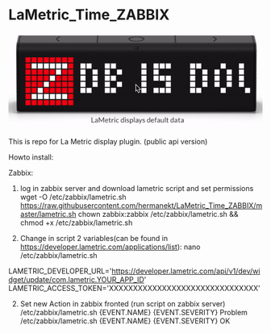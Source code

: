 # LaMetric_Time_ZABBIX

![alt LaMetric_Time_ZABBIX](https://github.com/hermanekt/LaMetric_Time_ZABBIX/raw/master/howto/LaMetric_Zabbix.gif)

This is repo for La Metric display plugin. (public api version)

Howto install:

Zabbix:
1) log in zabbix server and download lametric script and set permissions
wget -O /etc/zabbix/lametric.sh https://raw.githubusercontent.com/hermanekt/LaMetric_Time_ZABBIX/master/lametric.sh
chown zabbix:zabbix /etc/zabbix/lametric.sh && chmod +x /etc/zabbix/lametric.sh

2) Change in script 2 variables(can be found in https://developer.lametric.com/applications/list):
nano /etc/zabbix/lametric.sh

LAMETRIC_DEVELOPER_URL='https://developer.lametric.com/api/v1/dev/widget/update/com.lametric.YOUR_APP_ID'
LAMETRIC_ACCESS_TOKEN='XXXXXXXXXXXXXXXXXXXXXXXXXXXXXXX'

2) Set new Action in zabbix fronted (run script on zabbix server)
/etc/zabbix/lametric.sh {EVENT.NAME} {EVENT.SEVERITY} Problem
/etc/zabbix/lametric.sh {EVENT.NAME} {EVENT.SEVERITY} OK

